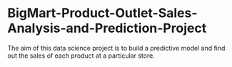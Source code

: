 # BigMart-Product-Outlet-Sales-Analysis-and-Prediction-Project
The aim of this data science project is to build a predictive model and find out the sales of each product at a particular store.


